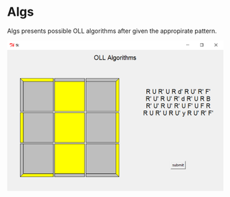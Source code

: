 # Algs

Algs presents possible OLL algorithms after given the appropirate pattern.

![alt text](https://github.com/MatthewUng/Algs/blob/master/example.png "example")
